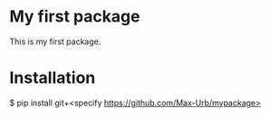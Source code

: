 # My first package

This is my first package.

# Installation
$ pip install git+<specify https://github.com/Max-Urb/mypackage>